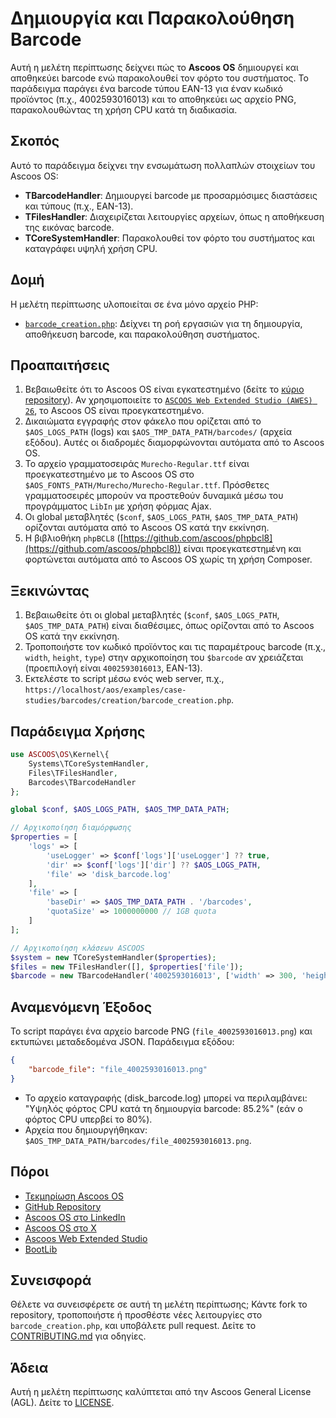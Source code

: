 # Δημιουργία και Παρακολούθηση Barcode

Αυτή η μελέτη περίπτωσης δείχνει πώς το **Ascoos OS** δημιουργεί και αποθηκεύει barcode ενώ παρακολουθεί τον φόρτο του συστήματος. Το παράδειγμα παράγει ένα barcode τύπου EAN-13 για έναν κωδικό προϊόντος (π.χ., 4002593016013) και το αποθηκεύει ως αρχείο PNG, παρακολουθώντας τη χρήση CPU κατά τη διαδικασία.

## Σκοπός
Αυτό το παράδειγμα δείχνει την ενσωμάτωση πολλαπλών στοιχείων του Ascoos OS:
- **TBarcodeHandler**: Δημιουργεί barcode με προσαρμόσιμες διαστάσεις και τύπους (π.χ., EAN-13).
- **TFilesHandler**: Διαχειρίζεται λειτουργίες αρχείων, όπως η αποθήκευση της εικόνας barcode.
- **TCoreSystemHandler**: Παρακολουθεί τον φόρτο του συστήματος και καταγράφει υψηλή χρήση CPU.

## Δομή
Η μελέτη περίπτωσης υλοποιείται σε ένα μόνο αρχείο PHP:
- [`barcode_creation.php`](./barcode_creation.php): Δείχνει τη ροή εργασιών για τη δημιουργία, αποθήκευση barcode, και παρακολούθηση συστήματος.

## Προαπαιτήσεις
1. Βεβαιωθείτε ότι το Ascoos OS είναι εγκατεστημένο (δείτε το [κύριο repository](https://github.com/ascoos/os)). Αν χρησιμοποιείτε το [`ASCOOS Web Extended Studio (AWES) 26`](https://awes.ascoos.com), το Ascoos OS είναι προεγκατεστημένο.
2. Δικαιώματα εγγραφής στον φάκελο που ορίζεται από το `$AOS_LOGS_PATH` (logs) και `$AOS_TMP_DATA_PATH/barcodes/` (αρχεία εξόδου). Αυτές οι διαδρομές διαμορφώνονται αυτόματα από το Ascoos OS.
3. Το αρχείο γραμματοσειράς `Murecho-Regular.ttf` είναι προεγκατεστημένο με το Ascoos OS στο `$AOS_FONTS_PATH/Murecho/Murecho-Regular.ttf`. Πρόσθετες γραμματοσειρές μπορούν να προστεθούν δυναμικά μέσω του προγράμματος `LibIn` με χρήση φόρμας Ajax.
4. Οι global μεταβλητές (`$conf`, `$AOS_LOGS_PATH`, `$AOS_TMP_DATA_PATH`) ορίζονται αυτόματα από το Ascoos OS κατά την εκκίνηση.
5. Η βιβλιοθήκη `phpBCL8` ([https://github.com/ascoos/phpbcl8](https://github.com/ascoos/phpbcl8)) είναι προεγκατεστημένη και φορτώνεται αυτόματα από το Ascoos OS χωρίς τη χρήση Composer.

## Ξεκινώντας
1. Βεβαιωθείτε ότι οι global μεταβλητές (`$conf`, `$AOS_LOGS_PATH`, `$AOS_TMP_DATA_PATH`) είναι διαθέσιμες, όπως ορίζονται από το Ascoos OS κατά την εκκίνηση.
2. Τροποποιήστε τον κωδικό προϊόντος και τις παραμέτρους barcode (π.χ., `width`, `height`, `type`) στην αρχικοποίηση του `$barcode` αν χρειάζεται (προεπιλογή είναι `4002593016013`, EAN-13).
3. Εκτελέστε το script μέσω ενός web server, π.χ., `https://localhost/aos/examples/case-studies/barcodes/creation/barcode_creation.php`.

## Παράδειγμα Χρήσης
```php
use ASCOOS\OS\Kernel\{
    Systems\TCoreSystemHandler,
    Files\TFilesHandler,
    Barcodes\TBarcodeHandler
};

global $conf, $AOS_LOGS_PATH, $AOS_TMP_DATA_PATH;

// Αρχικοποίηση διαμόρφωσης
$properties = [
    'logs' => [
        'useLogger' => $conf['logs']['useLogger'] ?? true,
        'dir' => $conf['logs']['dir'] ?? $AOS_LOGS_PATH,
        'file' => 'disk_barcode.log'
    ],
    'file' => [
        'baseDir' => $AOS_TMP_DATA_PATH . '/barcodes',
        'quotaSize' => 1000000000 // 1GB quota
    ]
];

// Αρχικοποίηση κλάσεων ASCOOS
$system = new TCoreSystemHandler($properties);
$files = new TFilesHandler([], $properties['file']);
$barcode = new TBarcodeHandler('4002593016013', ['width' => 300, 'height' => 120, 'fontSize' => 5, 'type' => 'ean13', 'thickness' => 2]);
```

## Αναμενόμενη Έξοδος
Το script παράγει ένα αρχείο barcode PNG (`file_4002593016013.png`) και εκτυπώνει μεταδεδομένα JSON. Παράδειγμα εξόδου:
```json
{
    "barcode_file": "file_4002593016013.png"
}
```
- Το αρχείο καταγραφής (disk_barcode.log) μπορεί να περιλαμβάνει: "Υψηλός φόρτος CPU κατά τη δημιουργία barcode: 85.2%" (εάν ο φόρτος CPU υπερβεί το 80%).
- Αρχεία που δημιουργήθηκαν: `$AOS_TMP_DATA_PATH/barcodes/file_4002593016013.png`.

## Πόροι
- [Τεκμηρίωση Ascoos OS](/docs/)
- [GitHub Repository](https://github.com/ascoos/os)
- [Ascoos OS στο LinkedIn](https://www.linkedin.com/in/ascoos)
- [Ascoos OS στο X](https://www.x.com/ascoos)
- [Ascoos Web Extended Studio](https://awes.ascoos.com)
- [BootLib](https://github.com/ascoos/bootlib)

## Συνεισφορά
Θέλετε να συνεισφέρετε σε αυτή τη μελέτη περίπτωσης; Κάντε fork το repository, τροποποιήστε ή προσθέστε νέες λειτουργίες στο `barcode_creation.php`, και υποβάλετε pull request. Δείτε το [CONTRIBUTING.md](/CONTRIBUTING.md) για οδηγίες.

## Άδεια
Αυτή η μελέτη περίπτωσης καλύπτεται από την Ascoos General License (AGL). Δείτε το [LICENSE](/LICENSE.md).
